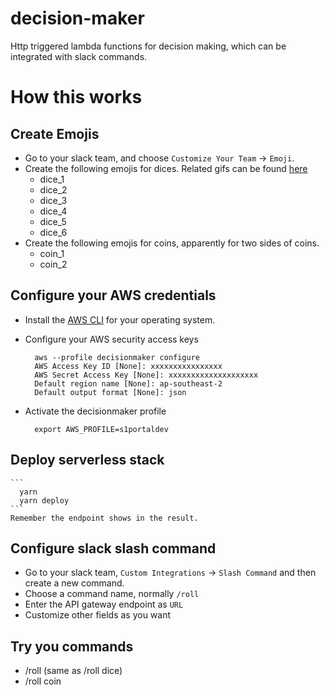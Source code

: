 # decision-maker
Http triggered lambda functions for decision making, which can be integrated with slack commands.

# How this works

## Create Emojis
  - Go to your slack team, and choose `Customize Your Team` -> `Emoji`.
  - Create the following emojis for dices. Related gifs can be found [here](http://www.xiazaizhijia.com/rjjc/100199.html)
    - dice_1
    - dice_2
    - dice_3
    - dice_4
    - dice_5
    - dice_6
  - Create the following emojis for coins, apparently for two sides of coins.
    - coin_1
    - coin_2

## Configure your AWS credentials
  - Install the [AWS CLI](http://docs.aws.amazon.com/cli/latest/userguide/installing.html) for your operating system.
  - Configure your AWS security access keys

    ```
      aws --profile decisionmaker configure
      AWS Access Key ID [None]: xxxxxxxxxxxxxxxx
      AWS Secret Access Key [None]: xxxxxxxxxxxxxxxxxxxx
      Default region name [None]: ap-southeast-2
      Default output format [None]: json
    ```

  - Activate the decisionmaker profile

    ```
      export AWS_PROFILE=s1portaldev
    ```

## Deploy serverless stack
    ```
      yarn
      yarn deploy
    ```
    Remember the endpoint shows in the result.
    
## Configure slack slash command
  - Go to your slack team, `Custom Integrations` -> `Slash Command` and then create a new command.
  - Choose a command name, normally `/roll`
  - Enter the API gateway endpoint as `URL`
  - Customize other fields as you want

## Try you commands
  - /roll (same as /roll dice)
  - /roll coin

